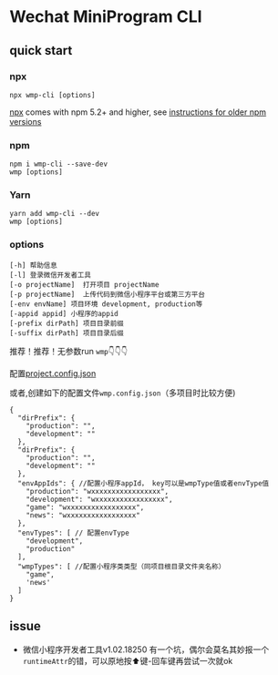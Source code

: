 # Wechat MiniProgram CLI
## quick start
### npx

```
npx wmp-cli [options]
```

[npx](https://medium.com/@maybekatz/introducing-npx-an-npm-package-runner-55f7d4bd282b) comes with npm 5.2+ and higher, see [instructions for older npm versions](https://gist.github.com/gaearon/4064d3c23a77c74a3614c498a8bb1c5f)

### npm

```
npm i wmp-cli --save-dev
wmp [options]
```

### Yarn

```
yarn add wmp-cli --dev
wmp [options]
```

### options

```
[-h] 帮助信息
[-l] 登录微信开发者工具
[-o projectName]  打开项目 projectName
[-p projectName]  上传代码到微信小程序平台或第三方平台
[-env envName] 项目环境 development, production等
[-appid appid] 小程序的appid
[-prefix dirPath] 项目目录前缀
[-suffix dirPath] 项目目录后缀
```

推荐！推荐！无参数run `wmp`👇👇👇

配置[project.config.json](https://developers.weixin.qq.com/miniprogram/dev/devtools/projectconfig.html)

或者,创建如下的配置文件`wmp.config.json`（多项目时比较方便)
```
{
  "dirPrefix": {
    "production": "",
    "development": ""
  },
  "dirPrefix": {
    "production": "",
    "development": ""
  },
  "envAppIds": { //配置小程序appId， key可以是wmpType值或者envType值
    "production": "wxxxxxxxxxxxxxxxxx",
    "development": "wxxxxxxxxxxxxxxxxx",
    "game": "wxxxxxxxxxxxxxxxxx",
    "news": "wxxxxxxxxxxxxxxxxx"
  },
  "envTypes": [ // 配置envType
    "development",
    "production"
  ],
  "wmpTypes": [ //配置小程序类类型（同项目根目录文件夹名称）
    "game",
    'news'
  ]
}
```

## issue
* 微信小程序开发者工具v1.02.18250 有一个坑，偶尔会莫名其妙报一个`runtimeAttr`的错，可以原地按⬆️键-回车键再尝试一次就ok
